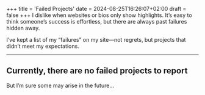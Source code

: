 +++
title = 'Failed Projects'
date = 2024-08-25T16:26:07+02:00
draft = false
+++
I dislike when websites or bios only show highlights. It’s easy to think someone’s success is effortless, but there are always past failures hidden away.

I’ve kept a list of my “failures” on my site—not regrets, but projects that didn’t meet my expectations.

---
## Currently, there are no failed projects to report
But I’m sure some may arise in the future...



